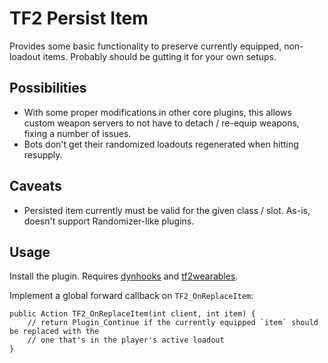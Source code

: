 # TF2 Persist Item

Provides some basic functionality to preserve currently equipped, non-loadout items.
Probably should be gutting it for your own setups.

## Possibilities

- With some proper modifications in other core plugins, this allows custom weapon servers to not
have to detach / re-equip weapons, fixing a number of issues.
- Bots don't get their randomized loadouts regenerated when hitting resupply.

## Caveats

- Persisted item currently must be valid for the given class / slot.  As-is, doesn't support
Randomizer-like plugins.

## Usage

Install the plugin.  Requires [dynhooks][] and [tf2wearables][].

Implement a global forward callback on `TF2_OnReplaceItem`:

```
public Action TF2_OnReplaceItem(int client, int item) {
	// return Plugin_Continue if the currently equipped `item` should be replaced with the
	// one that's in the player's active loadout
}
```

[dynhooks]: https://forums.alliedmods.net/showpost.php?p=2588686&postcount=589
[tf2wearables]: https://github.com/nosoop/sourcemod-tf2wearables/releases
